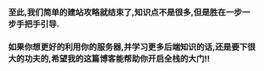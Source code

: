 ### 至此,我们简单的建站攻略就结束了,知识点不是很多,但是胜在一步一步手把手引导.  

### 如果你想更好的利用你的服务器,并学习更多后端知识的话,还是要下很大的功夫的,希望我的这篇博客能帮助你开启全栈的大门!!
